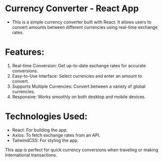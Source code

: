 # Currency Converter - React App

- This is a simple currency converter built with React. It allows users to convert amounts between different currencies using real-time exchange rates.

# Features:
1. Real-time Conversion: Get up-to-date exchange rates for accurate conversions.
2. Easy-to-Use Interface: Select currencies and enter an amount to convert.
3. Supports Multiple Currencies: Convert between a variety of global currencies.
4. Responsive: Works smoothly on both desktop and mobile devices.

# Technologies Used:
- React: For building the app.
- Axios: To fetch exchange rates from an API.
- TailwindCSS: For styling the app.

This app is perfect for quick currency conversions when traveling or making international transactions.
